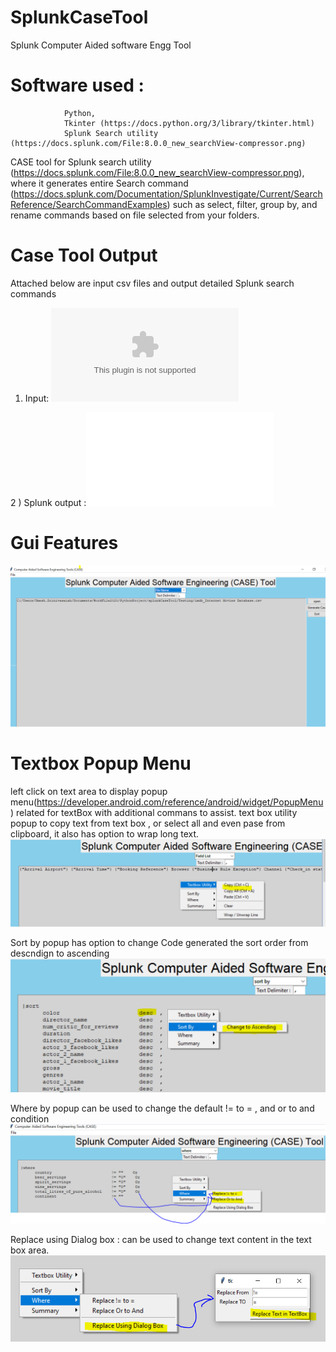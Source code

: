 #                                  SplunkCaseTool
Splunk Computer Aided software Engg Tool

#  Software used : 
                Python, 
                Tkinter (https://docs.python.org/3/library/tkinter.html)  
                Splunk Search utility (https://docs.splunk.com/File:8.0.0_new_searchView-compressor.png)

  CASE tool for Splunk search utility (https://docs.splunk.com/File:8.0.0_new_searchView-compressor.png), where it generates entire Search command (https://docs.splunk.com/Documentation/SplunkInvestigate/Current/SearchReference/SearchCommandExamples)  such as select, filter, group by, and  rename commands based on file selected from your folders.
                  
 #                   Case Tool Output  
 Attached below are input csv files and output detailed  Splunk search commands                  
                  
1) Input: ![Input csv file](/imdb_Internet_Movies_Database.csv)

2 ) Splunk output :![Case tool output](splunkCaseToolutput.txt)

 #                  Gui Features   


![Main Screen](/splunkcasetool.PNG)

 #                   Textbox Popup Menu

left click on text area to display popup menu(https://developer.android.com/reference/android/widget/PopupMenu) related for textBox with additional commans to assist.
text box utility popup to copy text from text box , or select all and even pase from clipboard, it also has option to wrap long text.
![Popupmenu For text](/popupmenuhiForTextbox.PNG)

Sort by popup has option to change Code generated the sort order from descndign to ascending
![Popupmenu For text](/popupmenuhiForTextboxSortBY.PNG)


Where by popup can be used  to change the default != to = , and or to and condition
![Popupmenu For text](/popupmenuhiForTextboxwhereby.PNG)

Replace using Dialog box :  can be used  to change text content in the text box area.
![Popupmenu For text](/replaceusingdialog.PNG)
